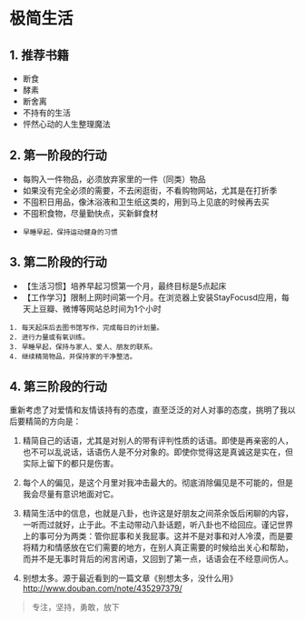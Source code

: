 # 极简生活
## 1. 推荐书籍

- 断食
- 酵素
- 断舍离
- 不持有的生活
- 怦然心动的人生整理魔法



## 2. 第一阶段的行动
- 每购入一件物品，必须放弃家里的一件（同类）物品
-  如果没有完全必须的需要，不去闲逛街，不看购物网站，尤其是在打折季
-   不囤积日用品，像沐浴液和卫生纸这类的，用到马上见底的时候再去买
-    不囤积食物，尽量勤快点，买新鲜食材
-     早睡早起，保持运动健身的习惯

## 3. 第二阶段的行动
- 【生活习惯】培养早起习惯第一个月，最终目标是5点起床
-  【工作学习】限制上网时间第一个月。在浏览器上安装StayFocusd应用，每天上豆瓣、微博等网站总时间为1个小时

```每天首先做到简单的几点：
1. 每天起床后去图书馆写作，完成每日的计划量。
2. 进行力量或有氧训练。
3. 早睡早起，保持与家人、爱人、朋友的联系。
4. 继续精简物品，并保持家的干净整洁。
```


## 4. 第三阶段的行动
重新考虑了对爱情和友情该持有的态度，直至泛泛的对人对事的态度，挑明了我以后要精简的方向是：

1. 精简自己的话语，尤其是对别人的带有评判性质的话语。即使是再亲密的人，也不可以乱说话，话语伤人是不分对象的。即使你觉得这是真诚这是实在，但实际上留下的都只是伤害。

2. 每个人的偏见，是这个月里对我冲击最大的。彻底消除偏见是不可能的，但是我会尽量有意识地面对它。

3. 精简生活中的信息，也就是八卦，也许这是好朋友之间茶余饭后闲聊的内容，一听而过就好，止于此。不主动带动八卦话题，听八卦也不给回应。谨记世界上的事可分为两类：管你屁事和关我屁事。这并不是对事和对人冷漠，而是要将精力和情感放在它们需要的地方，在别人真正需要的时候给出关心和帮助，而并不是无事时背后的闲言闲语，又回到了第一点，话语会在不经意间伤人。

4. 别想太多。源于最近看到的一篇文章《别想太多，没什么用》http://www.douban.com/note/435297379/



> 专注，坚持，勇敢，放下
